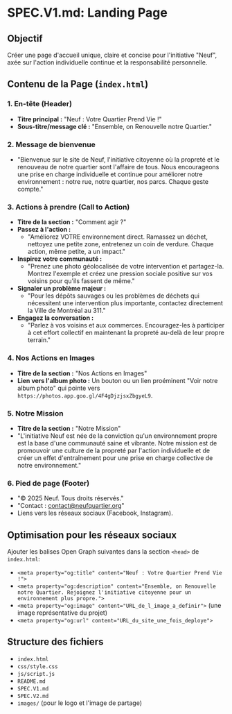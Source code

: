 # SPEC.V1.md: Landing Page

## Objectif

Créer une page d'accueil unique, claire et concise pour l'initiative "Neuf", axée sur l'action individuelle continue et la responsabilité personnelle.

## Contenu de la Page (`index.html`)

### 1. En-tête (Header)

-   **Titre principal :** "Neuf : Votre Quartier Prend Vie !"
-   **Sous-titre/message clé :** "Ensemble, on Renouvelle notre Quartier."

### 2. Message de bienvenue

-   "Bienvenue sur le site de Neuf, l'initiative citoyenne où la propreté et le renouveau de notre quartier sont l'affaire de tous. Nous encourageons une prise en charge individuelle et continue pour améliorer notre environnement : notre rue, notre quartier, nos parcs. Chaque geste compte."

### 3. Actions à prendre (Call to Action)

-   **Titre de la section :** "Comment agir ?"
-   **Passez à l'action :**
    -   "Améliorez VOTRE environnement direct. Ramassez un déchet, nettoyez une petite zone, entretenez un coin de verdure. Chaque action, même petite, a un impact."
-   **Inspirez votre communauté :**
    -   "Prenez une photo géolocalisée de votre intervention et partagez-la. Montrez l'exemple et créez une pression sociale positive sur vos voisins pour qu'ils fassent de même."
-   **Signaler un problème majeur :**
    -   "Pour les dépôts sauvages ou les problèmes de déchets qui nécessitent une intervention plus importante, contactez directement la Ville de Montréal au 311."
-   **Engagez la conversation :**
    -   "Parlez à vos voisins et aux commerces. Encouragez-les à participer à cet effort collectif en maintenant la propreté au-delà de leur propre terrain."

### 4. Nos Actions en Images

-   **Titre de la section :** "Nos Actions en Images"
-   **Lien vers l'album photo :** Un bouton ou un lien proéminent "Voir notre album photo" qui pointe vers `https://photos.app.goo.gl/4F4gDjzjsxZbgyeL9`.

### 5. Notre Mission

-   **Titre de la section :** "Notre Mission"
-   "L'initiative Neuf est née de la conviction qu'un environnement propre est la base d'une communauté saine et vibrante. Notre mission est de promouvoir une culture de la propreté par l'action individuelle et de créer un effet d'entraînement pour une prise en charge collective de notre environnement."

### 6. Pied de page (Footer)

-   "© 2025 Neuf. Tous droits réservés."
-   "Contact : contact@neufquartier.org"
-   Liens vers les réseaux sociaux (Facebook, Instagram).

## Optimisation pour les réseaux sociaux

Ajouter les balises Open Graph suivantes dans la section `<head>` de `index.html`:

-   `<meta property="og:title" content="Neuf : Votre Quartier Prend Vie !">`
-   `<meta property="og:description" content="Ensemble, on Renouvelle notre Quartier. Rejoignez l'initiative citoyenne pour un environnement plus propre.">`
-   `<meta property="og:image" content="URL_de_l_image_a_definir">` (une image représentative du projet)
-   `<meta property="og:url" content="URL_du_site_une_fois_deploye">`

## Structure des fichiers

-   `index.html`
-   `css/style.css`
-   `js/script.js`
-   `README.md`
-   `SPEC.V1.md`
-   `SPEC.V2.md`
-   `images/` (pour le logo et l'image de partage)
